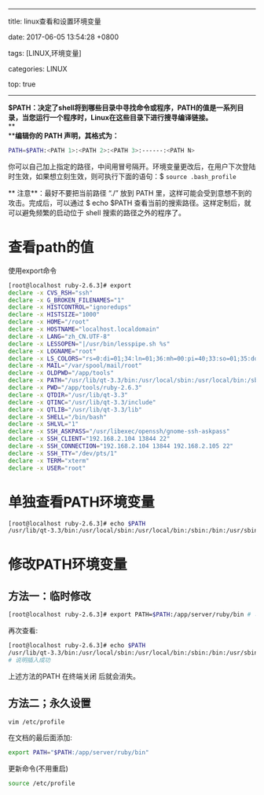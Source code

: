 
---

title: linux查看和设置环境变量

date: 2017-06-05 13:54:28 +0800

tags: [LINUX,环境变量]

categories: LINUX

top: true

---


**$PATH：决定了shell将到哪些目录中寻找命令或程序，PATH的值是一系列目录，当您运行一个程序时，Linux在这些目录下进行搜寻编译链接。**<br />**<br />****编辑你的 PATH 声明，其格式为：**

```bash
PATH=$PATH:<PATH 1>:<PATH 2>:<PATH 3>:------:<PATH N>
```
你可以自己加上指定的路径，中间用冒号隔开。环境变量更改后，在用户下次登陆时生效，如果想立刻生效，则可执行下面的语句：$ `source .bash_profile` 

** 注意**：最好不要把当前路径 “./” 放到 PATH 里，这样可能会受到意想不到的攻击。完成后，可以通过 $ echo $PATH 查看当前的搜索路径。这样定制后，就可以避免频繁的启动位于 shell 搜索的路径之外的程序了。

<a name="HeBXs"></a>
# 查看path的值
使用export命令

```bash
[root@localhost ruby-2.6.3]# export
declare -x CVS_RSH="ssh"
declare -x G_BROKEN_FILENAMES="1"
declare -x HISTCONTROL="ignoredups"
declare -x HISTSIZE="1000"
declare -x HOME="/root"
declare -x HOSTNAME="localhost.localdomain"
declare -x LANG="zh_CN.UTF-8"
declare -x LESSOPEN="|/usr/bin/lesspipe.sh %s"
declare -x LOGNAME="root"
declare -x LS_COLORS="rs=0:di=01;34:ln=01;36:mh=00:pi=40;33:so=01;35:do=01;35:bd=40;33;01:cd=40;33;01:or=40;31;01:mi=01;05;37;41:su=37;41:sg=30;43:ca=30;41:tw=30;42:ow=34;42:st=37;44:ex=01;32:*.tar=01;31:*.tgz=01;31:*.arj=01;31:*.taz=01;31:*.lzh=01;31:*.lzma=01;31:*.tlz=01;31:*.txz=01;31:*.zip=01;31:*.z=01;31:*.Z=01;31:*.dz=01;31:*.gz=01;31:*.lz=01;31:*.xz=01;31:*.bz2=01;31:*.tbz=01;31:*.tbz2=01;31:*.bz=01;31:*.tz=01;31:*.deb=01;31:*.rpm=01;31:*.jar=01;31:*.rar=01;31:*.ace=01;31:*.zoo=01;31:*.cpio=01;31:*.7z=01;31:*.rz=01;31:*.jpg=01;35:*.jpeg=01;35:*.gif=01;35:*.bmp=01;35:*.pbm=01;35:*.pgm=01;35:*.ppm=01;35:*.tga=01;35:*.xbm=01;35:*.xpm=01;35:*.tif=01;35:*.tiff=01;35:*.png=01;35:*.svg=01;35:*.svgz=01;35:*.mng=01;35:*.pcx=01;35:*.mov=01;35:*.mpg=01;35:*.mpeg=01;35:*.m2v=01;35:*.mkv=01;35:*.ogm=01;35:*.mp4=01;35:*.m4v=01;35:*.mp4v=01;35:*.vob=01;35:*.qt=01;35:*.nuv=01;35:*.wmv=01;35:*.asf=01;35:*.rm=01;35:*.rmvb=01;35:*.flc=01;35:*.avi=01;35:*.fli=01;35:*.flv=01;35:*.gl=01;35:*.dl=01;35:*.xcf=01;35:*.xwd=01;35:*.yuv=01;35:*.cgm=01;35:*.emf=01;35:*.axv=01;35:*.anx=01;35:*.ogv=01;35:*.ogx=01;35:*.aac=01;36:*.au=01;36:*.flac=01;36:*.mid=01;36:*.midi=01;36:*.mka=01;36:*.mp3=01;36:*.mpc=01;36:*.ogg=01;36:*.ra=01;36:*.wav=01;36:*.axa=01;36:*.oga=01;36:*.spx=01;36:*.xspf=01;36:"
declare -x MAIL="/var/spool/mail/root"
declare -x OLDPWD="/app/tools"
declare -x PATH="/usr/lib/qt-3.3/bin:/usr/local/sbin:/usr/local/bin:/sbin:/bin:/usr/sbin:/usr/bin:/root/bin"
declare -x PWD="/app/tools/ruby-2.6.3"
declare -x QTDIR="/usr/lib/qt-3.3"
declare -x QTINC="/usr/lib/qt-3.3/include"
declare -x QTLIB="/usr/lib/qt-3.3/lib"
declare -x SHELL="/bin/bash"
declare -x SHLVL="1"
declare -x SSH_ASKPASS="/usr/libexec/openssh/gnome-ssh-askpass"
declare -x SSH_CLIENT="192.168.2.104 13844 22"
declare -x SSH_CONNECTION="192.168.2.104 13844 192.168.2.105 22"
declare -x SSH_TTY="/dev/pts/1"
declare -x TERM="xterm"
declare -x USER="root"
```
<a name="oex4z"></a>
# **单独查看PATH环境变量**

```bash
[root@localhost ruby-2.6.3]# echo $PATH
/usr/lib/qt-3.3/bin:/usr/local/sbin:/usr/local/bin:/sbin:/bin:/usr/sbin:/usr/bin:/root/bin
```
<a name="gpYFj"></a>
# 修改PATH环境变量
<a name="nKLDd"></a>
## 方法一：临时修改

```bash
[root@localhost ruby-2.6.3]# export PATH=$PATH:/app/server/ruby/bin # 可执行文件目录
```
再次查看:

```bash
[root@localhost ruby-2.6.3]# echo $PATH
/usr/lib/qt-3.3/bin:/usr/local/sbin:/usr/local/bin:/sbin:/bin:/usr/sbin:/usr/bin:/root/bin:/app/server/ruby/bin
# 说明插入成功
```
上述方法的PATH 在终端关闭 后就会消失。
<a name="Ss8Os"></a>
## 方法二；永久设置

```bash
vim /etc/profile
```
在文档的最后面添加:

```bash
export PATH="$PATH:/app/server/ruby/bin"  
```
更新命令(不用重启)

```bash
source /etc/profile
```


